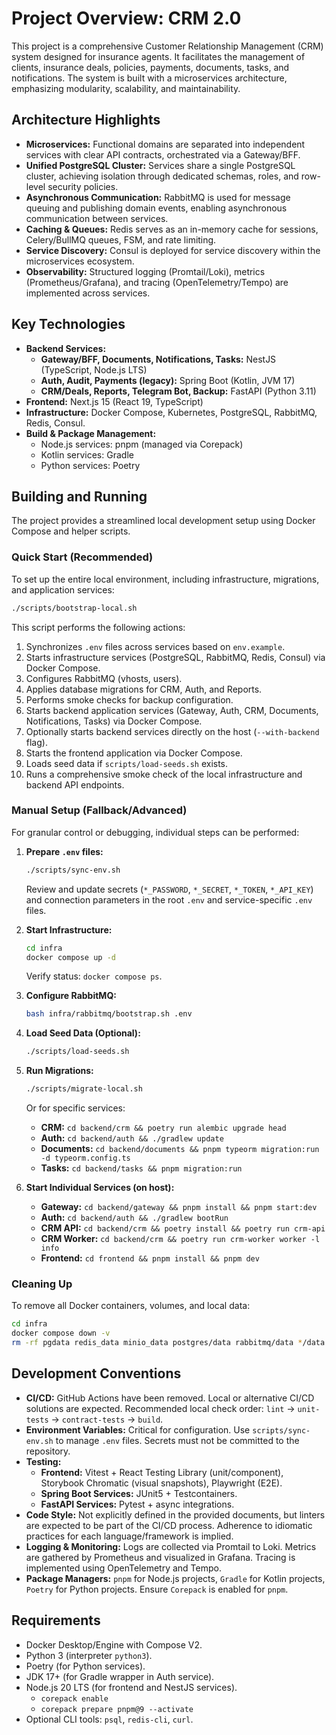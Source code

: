 # Project Overview: CRM 2.0

This project is a comprehensive Customer Relationship Management (CRM) system designed for insurance agents. It facilitates the management of clients, insurance deals, policies, payments, documents, tasks, and notifications. The system is built with a microservices architecture, emphasizing modularity, scalability, and maintainability.

## Architecture Highlights

*   **Microservices:** Functional domains are separated into independent services with clear API contracts, orchestrated via a Gateway/BFF.
*   **Unified PostgreSQL Cluster:** Services share a single PostgreSQL cluster, achieving isolation through dedicated schemas, roles, and row-level security policies.
*   **Asynchronous Communication:** RabbitMQ is used for message queuing and publishing domain events, enabling asynchronous communication between services.
*   **Caching & Queues:** Redis serves as an in-memory cache for sessions, Celery/BullMQ queues, FSM, and rate limiting.
*   **Service Discovery:** Consul is deployed for service discovery within the microservices ecosystem.
*   **Observability:** Structured logging (Promtail/Loki), metrics (Prometheus/Grafana), and tracing (OpenTelemetry/Tempo) are implemented across services.

## Key Technologies

*   **Backend Services:**
    *   **Gateway/BFF, Documents, Notifications, Tasks:** NestJS (TypeScript, Node.js LTS)
    *   **Auth, Audit, Payments (legacy):** Spring Boot (Kotlin, JVM 17)
    *   **CRM/Deals, Reports, Telegram Bot, Backup:** FastAPI (Python 3.11)
*   **Frontend:** Next.js 15 (React 19, TypeScript)
*   **Infrastructure:** Docker Compose, Kubernetes, PostgreSQL, RabbitMQ, Redis, Consul.
*   **Build & Package Management:**
    *   Node.js services: pnpm (managed via Corepack)
    *   Kotlin services: Gradle
    *   Python services: Poetry

## Building and Running

The project provides a streamlined local development setup using Docker Compose and helper scripts.

### Quick Start (Recommended)

To set up the entire local environment, including infrastructure, migrations, and application services:

```bash
./scripts/bootstrap-local.sh
```

This script performs the following actions:
1.  Synchronizes `.env` files across services based on `env.example`.
2.  Starts infrastructure services (PostgreSQL, RabbitMQ, Redis, Consul) via Docker Compose.
3.  Configures RabbitMQ (vhosts, users).
4.  Applies database migrations for CRM, Auth, and Reports.
5.  Performs smoke checks for backup configuration.
6.  Starts backend application services (Gateway, Auth, CRM, Documents, Notifications, Tasks) via Docker Compose.
7.  Optionally starts backend services directly on the host (`--with-backend` flag).
8.  Starts the frontend application via Docker Compose.
9.  Loads seed data if `scripts/load-seeds.sh` exists.
10. Runs a comprehensive smoke check of the local infrastructure and backend API endpoints.

### Manual Setup (Fallback/Advanced)

For granular control or debugging, individual steps can be performed:

1.  **Prepare `.env` files:**
    ```bash
    ./scripts/sync-env.sh
    ```
    Review and update secrets (`*_PASSWORD`, `*_SECRET`, `*_TOKEN`, `*_API_KEY`) and connection parameters in the root `.env` and service-specific `.env` files.

2.  **Start Infrastructure:**
    ```bash
    cd infra
    docker compose up -d
    ```
    Verify status: `docker compose ps`.

3.  **Configure RabbitMQ:**
    ```bash
    bash infra/rabbitmq/bootstrap.sh .env
    ```

4.  **Load Seed Data (Optional):**
    ```bash
    ./scripts/load-seeds.sh
    ```

5.  **Run Migrations:**
    ```bash
    ./scripts/migrate-local.sh
    ```
    Or for specific services:
    *   **CRM:** `cd backend/crm && poetry run alembic upgrade head`
    *   **Auth:** `cd backend/auth && ./gradlew update`
    *   **Documents:** `cd backend/documents && pnpm typeorm migration:run -d typeorm.config.ts`
    *   **Tasks:** `cd backend/tasks && pnpm migration:run`

6.  **Start Individual Services (on host):**
    *   **Gateway:** `cd backend/gateway && pnpm install && pnpm start:dev`
    *   **Auth:** `cd backend/auth && ./gradlew bootRun`
    *   **CRM API:** `cd backend/crm && poetry install && poetry run crm-api`
    *   **CRM Worker:** `cd backend/crm && poetry run crm-worker worker -l info`
    *   **Frontend:** `cd frontend && pnpm install && pnpm dev`

### Cleaning Up

To remove all Docker containers, volumes, and local data:

```bash
cd infra
docker compose down -v
rm -rf pgdata redis_data minio_data postgres/data rabbitmq/data */data
```

## Development Conventions

*   **CI/CD:** GitHub Actions have been removed. Local or alternative CI/CD solutions are expected. Recommended local check order: `lint` → `unit-tests` → `contract-tests` → `build`.
*   **Environment Variables:** Critical for configuration. Use `scripts/sync-env.sh` to manage `.env` files. Secrets must not be committed to the repository.
*   **Testing:**
    *   **Frontend:** Vitest + React Testing Library (unit/component), Storybook Chromatic (visual snapshots), Playwright (E2E).
    *   **Spring Boot Services:** JUnit5 + Testcontainers.
    *   **FastAPI Services:** Pytest + async integrations.
*   **Code Style:** Not explicitly defined in the provided documents, but linters are expected to be part of the CI/CD process. Adherence to idiomatic practices for each language/framework is implied.
*   **Logging & Monitoring:** Logs are collected via Promtail to Loki. Metrics are gathered by Prometheus and visualized in Grafana. Tracing is implemented using OpenTelemetry and Tempo.
*   **Package Managers:** `pnpm` for Node.js projects, `Gradle` for Kotlin projects, `Poetry` for Python projects. Ensure `Corepack` is enabled for `pnpm`.

## Requirements

*   Docker Desktop/Engine with Compose V2.
*   Python 3 (interpreter `python3`).
*   Poetry (for Python services).
*   JDK 17+ (for Gradle wrapper in Auth service).
*   Node.js 20 LTS (for frontend and NestJS services).
    *   `corepack enable`
    *   `corepack prepare pnpm@9 --activate`
*   Optional CLI tools: `psql`, `redis-cli`, `curl`.
